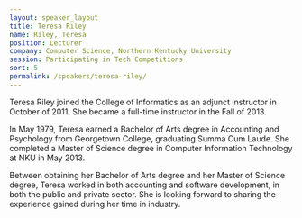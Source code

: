 ```yaml
---
layout: speaker_layout
title: Teresa Riley
name: Riley, Teresa
position: Lecturer
company: Computer Science, Northern Kentucky University 
session: Participating in Tech Competitions
sort: 5
permalink: /speakers/teresa-riley/
---
```


Teresa Riley joined the College of Informatics as an adjunct instructor in October of 2011. She became a full-time instructor in the Fall of 2013.


In May 1979, Teresa earned a Bachelor of Arts degree in Accounting and Psychology from Georgetown College, graduating Summa Cum Laude. She completed a Master of Science degree in Computer Information Technology at NKU in May 2013.


Between obtaining her Bachelor of Arts degree and her Master of Science degree, Teresa worked in both accounting and software development, in both the public and private sector. She is looking forward to sharing the experience gained during her time in industry.